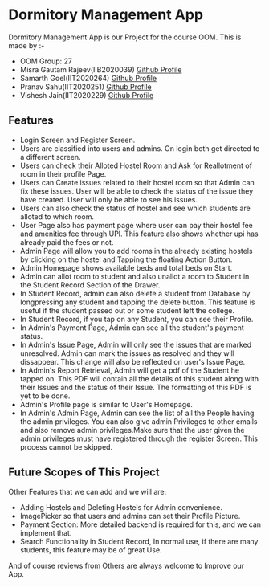 # Dormitory Management App

Dormitory Management App is our Project for the course OOM. This is made by :- 


- OOM Group: 27
- Misra Gautam Rajeev(IIB2020039) [Github Profile](https://github.com/Darkknight131714)
- Samarth Goel(IIT2020264) [Github Profile](https://github.com/Sam-commit)
- Pranav Sahu(IIT2020251) [Github Profile](https://github.com/Pranav-22-aditya)
- Vishesh Jain(IIT2020229) [Github Profile](https://github.com/visheshjain01)
## Features
- Login Screen and Register Screen.
- Users are classified into users and admins. On login both get directed to a different screen.
- Users can check their Alloted Hostel Room and Ask for Reallotment of room in their profile Page.
- Users can Create issues related to their hostel room so that Admin can fix these issues. User will be able to check the status of the issue they have created. User will only be able to see his issues.
- Users can also check the status of hostel and see which students are alloted to which room.
- User Page also has payment page where user can pay their hostel fee and amenities fee through UPI. This feature also shows whether upi has already paid the fees or not.
- Admin Page will allow you to add rooms in the already existing hostels by clicking on the hostel and Tapping the floating Action Button.
- Admin Homepage shows available beds and total beds on Start.
- Admin can allot room to student and also unallot a room to Student in the Student Record Section of the Drawer.
- In Student Record, admin can also delete a student from Database by longpressing any student and tapping the delete button. This feature is useful if the student passed out or some student left the college.
- In Student Record, if you tap on any Student, you can see their Profile.
- In Admin's Payment Page, Admin can see all the student's payment status.
- In Admin's Issue Page, Admin will only see the issues that are marked unresolved. Admin can mark the issues as resolved and they will dissappear. This change will also be reflected on user's Issue Page.
- In Admin's Report Retrieval, Admin will get a pdf of the Student he tapped on. This PDF will contain all the details of this student along with their Issues and the status of their Issue. The formatting of this PDF is yet to be done.
- Admin's Profile page is similar to User's Homepage.
- In Admin's Admin Page, Admin can see the list of all the People having the admin privileges. You can also give admin Privileges to other emails and also remove admin privileges.Make sure that the user given the admin privileges must have registered through the register Screen. This process cannot be skipped.

## Future Scopes of This Project

Other Features that we can add and we will are:

- Adding Hostels and Deleting Hostels for Admin convenience.
- ImagePicker so that users and admins can set their Profile Picture.
- Payment Section: More detailed backend is required for this, and we can implement that.
- Search Functionality in Student Record, In normal use, if there are many students, this feature may be of great Use.

And of course reviews from Others are always welcome to Improve our App.

